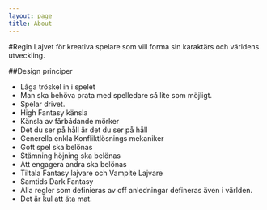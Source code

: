 ```yaml
---
layout: page
title: About
---
```


#Regin
Lajvet för kreativa spelare som vill forma sin karaktärs och världens utveckling.

##Design principer

* Låga tröskel in i spelet
* Man ska behöva prata med spelledare så lite som möjligt.
* Spelar drivet.
* High Fantasy känsla
* Känsla av fårbådande mörker
* Det du ser på håll är det du ser på håll
* Generella enkla Konfliktlösnings mekaniker
* Gott spel ska belönas
* Stämning höjning ska belönas
* Att engagera andra ska belönas
* Tiltala Fantasy lajvare och Vampite Lajvare
* Samtids Dark Fantasy
* Alla regler som definieras av off anledningar defineras även i världen.
* Det är kul att äta mat.
